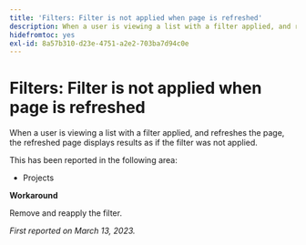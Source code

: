 ```yaml
---
title: 'Filters: Filter is not applied when page is refreshed'
description: When a user is viewing a list with a filter applied, and refreshes the page, the refreshed page displays results as if the filter was not applied.
hidefromtoc: yes
exl-id: 8a57b310-d23e-4751-a2e2-703ba7d94c0e
---
```

# Filters: Filter is not applied when page is refreshed

When a user is viewing a list with a filter applied, and refreshes the page, the refreshed page displays results as if the filter was not applied.

This has been reported in the following area:

* Projects

**Workaround**

Remove and reapply the filter. 

_First reported on March 13, 2023._
